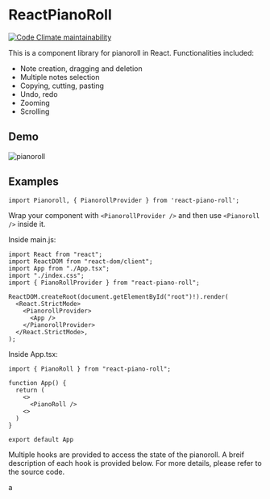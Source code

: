 # ReactPianoRoll

[![Code Climate maintainability](https://codeclimate.com/github/chanyatfu/react-midi-editor.png)](https://codeclimate.com/github/chanyatfu/react-midi-editor)

This is a component library for pianoroll in React. Functionalities included:

- Note creation, dragging and deletion
- Multiple notes selection
- Copying, cutting, pasting
- Undo, redo
- Zooming
- Scrolling

## Demo

![pianoroll](https://github.com/chanyatfu/react-piano-roll/assets/45863731/9500026e-d8c0-44e8-912f-6f35fce22082)

## Examples

`import Pianoroll, { PianorollProvider } from 'react-piano-roll';`

Wrap your component with `<PianorollProvider />` and then use `<Pianoroll />` inside it.

Inside main.js:

```tsx
import React from "react";
import ReactDOM from "react-dom/client";
import App from "./App.tsx";
import "./index.css";
import { PianoRollProvider } from "react-piano-roll";

ReactDOM.createRoot(document.getElementById("root")!).render(
  <React.StrictMode>
    <PianorollProvider>
      <App />
    </PianorollProvider>
  </React.StrictMode>,
);
```

Inside App.tsx:

```tsx
import { PianoRoll } from "react-piano-roll";

function App() {
  return (
    <>
      <PianoRoll />
    <>
  )
}

export default App
```

Multiple hooks are provided to access the state of the pianoroll. A breif description of each hook is provided below. For more details, please refer to the source code.

a
